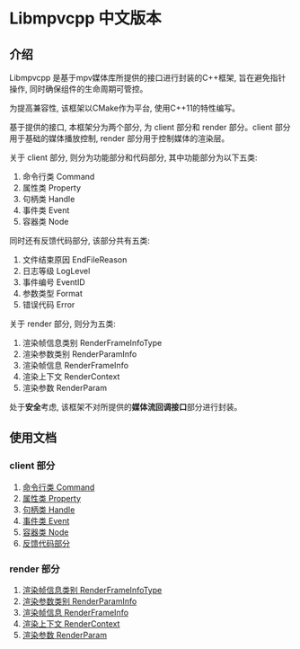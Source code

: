 # Libmpvcpp 中文版本

## 介绍

Libmpvcpp 是基于mpv媒体库所提供的接口进行封装的C++框架, 旨在避免指针操作, 同时确保组件的生命周期可管控。  

为提高兼容性, 该框架以CMake作为平台, 使用C++11的特性编写。  

基于提供的接口, 本框架分为两个部分, 为 client 部分和 render 部分。client 部分用于基础的媒体播放控制, render 部分用于控制媒体的渲染层。

关于 client 部分, 则分为功能部分和代码部分, 其中功能部分为以下五类:  
1. 命令行类 Command
1. 属性类 Property
1. 句柄类 Handle
1. 事件类 Event
1. 容器类 Node

同时还有反馈代码部分, 该部分共有五类:  
1. 文件结束原因 EndFileReason
1. 日志等级 LogLevel
1. 事件编号 EventID
1. 参数类型 Format
1. 错误代码 Error

关于 render 部分, 则分为五类:  
1. 渲染帧信息类别 RenderFrameInfoType
1. 渲染参数类别 RenderParamInfo
1. 渲染帧信息 RenderFrameInfo
1. 渲染上下文 RenderContext
1. 渲染参数 RenderParam

处于**安全**考虑, 该框架不对所提供的**媒体流回调接口**部分进行封装。

## 使用文档

### client 部分
1. [命令行类 Command](./Chinese/client/Command.md)
1. [属性类 Property](./Chinese/client/Property.md)
1. [句柄类 Handle](./Chinese/client/Handle.md)
1. [事件类 Event](./Chinese/client/Event.md)
1. [容器类 Node](./Chinese/client/Node.md)
1. [反馈代码部分](./Chinese/client/Code.md)

### render 部分
1. [渲染帧信息类别 RenderFrameInfoType](./Chinese/render/RenderFrameInfoType.md)
1. [渲染参数类别 RenderParamInfo](./Chinese/render/RenderParamInfo.md)
1. [渲染帧信息 RenderFrameInfo](./Chinese/render/RenderFrameInfo.md)
1. [渲染上下文 RenderContext](./Chinese/render/RenderContext.md)
1. [渲染参数 RenderParam](./Chinese/render/RenderParam.md)
